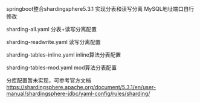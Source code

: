 springboot整合shardingsphere5.3.1 实现分表和读写分离
MySQL地址端口自行修改

sharding-all.yaml  分表+读写分离配置

sharding-readwrite.yaml  读写分离配置

sharding-tables-inline.yaml inline算法分表配置

sharding-tables-mod.yaml mod算法分表配置

分库配置暂未实现，可参考官方文档 https://shardingsphere.apache.org/document/5.3.1/en/user-manual/shardingsphere-jdbc/yaml-config/rules/sharding/
